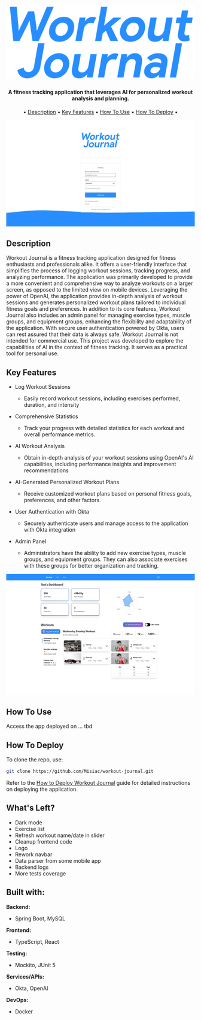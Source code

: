 <h1 align="center">
 <img src="assets/logo.png" alt="Workout Journal">
</h1>

<h4 align="center">

A fitness tracking application that leverages AI for personalized workout analysis and planning.

</h4>
<p align="center">
  • <a href="#description">Description</a> •
  <a href="#key-features">Key Features</a> •
  <a href="#how-to-use">How To Use</a> •
  <a href="#how-to-deploy">How To Deploy</a> •

</p>
 <img src="assets/login.jpeg" alt="Login Page">

## Description

Workout Journal is a fitness tracking application designed for fitness enthusiasts and professionals alike.
It offers a user-friendly interface that simplifies the process of logging workout sessions, tracking progress, and
analyzing performance. The application was primarily developed to provide a more convenient and comprehensive way to
analyze workouts on a larger screen, as opposed to the limited view on mobile devices. Leveraging the power of OpenAI,
the application provides in-depth analysis of workout sessions and generates personalized workout plans tailored to
individual fitness goals and preferences. In addition to its core features, Workout Journal also includes an admin panel
for managing exercise types, muscle groups, and equipment groups, enhancing the flexibility and adaptability of the
application. With secure user authentication powered by Okta, users can rest assured that their data is always safe.
Workout Journal is not intended for commercial use. This project was developed to explore the capabilities of AI in the
context of fitness tracking. It serves as a practical tool for personal use.

## Key Features

* Log Workout Sessions
    - Easily record workout sessions, including exercises performed, duration, and intensity

* Comprehensive Statistics
    - Track your progress with detailed statistics for each workout and overall performance metrics.

* AI Workout Analysis
    - Obtain in-depth analysis of your workout sessions using OpenAI's AI capabilities, including performance insights
      and improvement recommendations

* AI-Generated Personalized Workout Plans
    - Receive customized workout plans based on personal fitness goals, preferences, and other factors.

* User Authentication with Okta
    - Securely authenticate users and manage access to the application with Okta integration

* Admin Panel
    - Administrators have the ability to add new exercise types, muscle groups, and equipment groups. They can also
      associate exercises with these groups for better organization and tracking.

 <img src="assets/page.jpeg" alt="Login Page">

## How To Use

Access the app deployed on ... tbd

## How To Deploy

To clone the repo, use:

```bash
git clone https://github.com/Misiac/workout-journal.git
```

Refer to the [How to Deploy Workout Journal](howToDeploy.md) guide for detailed instructions on deploying the
application.

## What's Left?

- Dark mode
- Exercise list
- Refresh workout name/date in slider
- Cleanup frontend code
- Logo
- Rework navbar
- Data parser from some mobile app
- Backend logs
- More tests coverage

## Built with:

**Backend:**

- Spring Boot, MySQL

**Frontend:**

- TypeScript, React

**Testing:**

- Mockito, JUnit 5

**Services/APIs:**

- Okta, OpenAI

**DevOps:**

- Docker